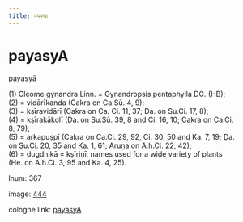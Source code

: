 ```yaml
---
title: पयस्या
---
```


# payasyA

payasyā  <div n="P" />(1) Cleome gynandra Linn. = Gynandropsis pentaphylla DC. (HB); <div n="P" />(2) = vidārīkanda (Cakra on Ca.Sū. 4, 9); <div n="P" />(3) = kṣīravidārī (Cakra on Ca. Ci. 11, 37; Ḍa. on Su.Ci. 17, 8); <div n="P" />(4) = kṣīrakākolī (Ḍa. on Su.Sū. 39, 8 and Ci. 16, 10; Cakra on Ca.Ci. <div n="lb" />8, 79); <div n="P" />(5) = arkapuṣpī (Cakra on Ca.Ci. 29, 92, Ci. 30, 50 and Ka. 7, 19; Ḍa. <div n="lb" />on Su.Ci. 20, 35 and Ka. 1, 61; Aruṇa on A.h.Ci. 22, 42); <div n="P" />(6) = dugdhikā = kṣīriṇī, names used for a wide variety of plants <div n="lb" />(He. on A.h.Ci. 3, 95 and Ka. 4, 25).

lnum: 367

image: [444](https://www.sanskrit-lexicon.uni-koeln.de/scans/csl-apidev/servepdf.php?dict=snp&page=444)

cologne link: [payasyA](https://sanskrit-lexicon.uni-koeln.de/scans/csl-apidev/getword.php?dict=snp&key=payasyA)

